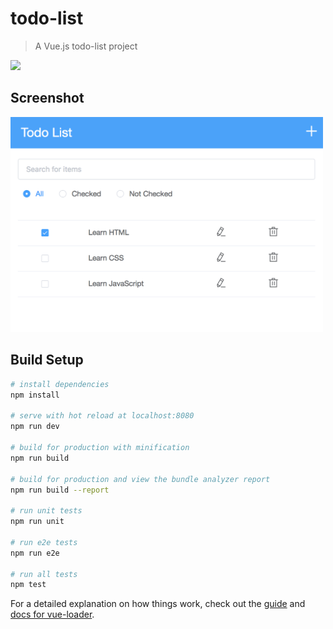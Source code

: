 # todo-list

> A Vue.js todo-list project

<img src="https://travis-ci.org/LiaoJimmy/todo-list.svg?branch=master">

## Screenshot
<img src="./static/screenshot.png" width="500">
<!-- ![screenshot](./static/screenshot.png) -->


## Build Setup

``` bash
# install dependencies
npm install

# serve with hot reload at localhost:8080
npm run dev

# build for production with minification
npm run build

# build for production and view the bundle analyzer report
npm run build --report

# run unit tests
npm run unit

# run e2e tests
npm run e2e

# run all tests
npm test
```

For a detailed explanation on how things work, check out the [guide](http://vuejs-templates.github.io/webpack/) and [docs for vue-loader](http://vuejs.github.io/vue-loader).
